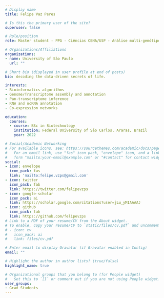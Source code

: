 ```yaml
---
# Display name
title: Felipe Vaz Peres

# Is this the primary user of the site?
superuser: false

# Role/position
role: Master student - PPG - Ciências CENA/USP - Análise multi-genótipo de RNAs longos não codificantes em cana-de-açúcar

# Organizations/Affiliations
organizations:
- name: University of São Paulo
  url: ""

# Short bio (displayed in user profile at end of posts)
bio: decoding the data-driven secrets of life.

interests:
- Bioinformatics algorithms
- Genome/Transcriptome assembly and annotation
- Pan-transcriptome inference 
- RNA and ncRNA annotation
- Co-expression networks

education:
  courses:
  - course: BSc in Biotechnology
    institution: Federal University of São Carlos, Araras, Brazil
    year: 2022

# Social/Academic Networking
# For available icons, see: https://sourcethemes.com/academic/docs/page-builder/#icons
#   For an email link, use "fas" icon pack, "envelope" icon, and a link in the
#   form "mailto:your-email@example.com" or "#contact" for contact widget.
social:
- icon: envelope
  icon_pack: fas
  link: 'mailto:felipe.vzps@gmail.com'
- icon: twitter
  icon_pack: fab
  link: https://twitter.com/felipevzps
- icon: google-scholar
  icon_pack: ai
  link: https://scholar.google.com/citations?user=jLu_yMIAAAAJ
- icon: github
  icon_pack: fab
  link: https://github.com/felipevzps
# Link to a PDF of your resume/CV from the About widget.
# To enable, copy your resume/CV to `static/files/cv.pdf` and uncomment the lines below.
# - icon: cv
#   icon_pack: ai
#   link: files/cv.pdf

# Enter email to display Gravatar (if Gravatar enabled in Config)
email: ""

# Highlight the author in author lists? (true/false)
highlight_name: true

# Organizational groups that you belong to (for People widget)
#   Set this to `[]` or comment out if you are not using People widget.
user_groups:
- Grad Students
---
```

